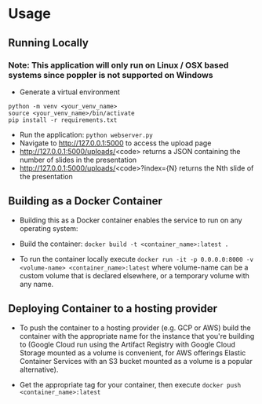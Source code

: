 # Usage

## Running Locally

### Note: This application will only run on Linux / OSX based systems since poppler is not supported on Windows

- Generate a virtual environment

```[bash]
python -m venv <your_venv_name>
source <your_venv_name>/bin/activate
pip install -r requirements.txt
```

- Run the application:
  `python webserver.py`
- Navigate to <http://127.0.0.1:5000> to access the upload page
- <http://127.0.0.1:5000/uploads/><code\> returns a JSON containing the number of slides in the presentation
- <http://127.0.0.1:5000/uploads/><code\>?index={N} returns the Nth slide of the presentation

## Building as a Docker Container

- Building this as a Docker container enables the service to run on any operating system:

- Build the container: `docker build -t <container_name>:latest .`
- To run the container locally execute `docker run -it -p 0.0.0.0:8000 -v <volume-name> <container_name>:latest` where volume-name can be a custom volume that is declared elsewhere, or a temporary volume with any name.

## Deploying Container to a hosting provider

- To push the container to a hosting provider (e.g. GCP or AWS) build the container with the appropriate name for the instance that you're building to (Google Cloud run using the Artifact Registry with Google Cloud Storage mounted as a volume is convenient, for AWS offerings Elastic Container Services with an S3 bucket mounted as a volume is a popular alternative).

- Get the appropriate tag for your container, then execute `docker push <container_name>:latest`
